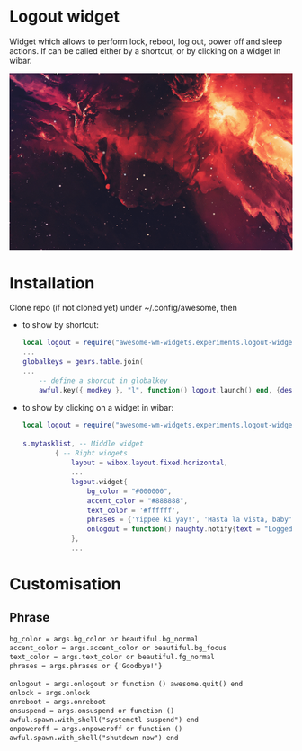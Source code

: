 # Logout widget

Widget which allows to perform lock, reboot, log out, power off and sleep actions. If can be called either by a shortcut, or by clicking on a widget in wibar.

![screenshot](./screenshot.gif)

# Installation

Clone repo (if not cloned yet) under ~/.config/awesome, then

- to show by shortcut:

    ```lua
    local logout = require("awesome-wm-widgets.experiments.logout-widget.logout")
    ...
    globalkeys = gears.table.join(
    ...
        -- define a shorcut in globalkey
        awful.key({ modkey }, "l", function() logout.launch() end, {description = "Show logout screen", group = "custom"}),
    ```

- to show by clicking on a widget in wibar:

    ```lua
    local logout = require("awesome-wm-widgets.experiments.logout-widget.logout")
    
    s.mytasklist, -- Middle widget
            { -- Right widgets
                layout = wibox.layout.fixed.horizontal,
                ...
                logout.widget{
                    bg_color = "#000000",
                    accent_color = "#888888",
                    text_color = '#ffffff',
                    phrases = {'Yippee ki yay!', 'Hasta la vista, baby', 'See you later, alligator!', 'After a while, crocodile.'},
                    onlogout = function() naughty.notify{text = "Logged out!"} end
                },
                ...
    ```

# Customisation


## Phrase



    bg_color = args.bg_color or beautiful.bg_normal
    accent_color = args.accent_color or beautiful.bg_focus
    text_color = args.text_color or beautiful.fg_normal
    phrases = args.phrases or {'Goodbye!'}

    onlogout = args.onlogout or function () awesome.quit() end
    onlock = args.onlock
    onreboot = args.onreboot
    onsuspend = args.onsuspend or function () awful.spawn.with_shell("systemctl suspend") end
    onpoweroff = args.onpoweroff or function () awful.spawn.with_shell("shutdown now") end